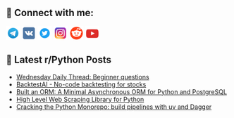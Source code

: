 ## 🔎 Connect with me:
[<img src="https://github.com/bullbesh/bullbesh/blob/main/images/Telegram.png" width="32" height="32" />](https://t.me/bullbesh)
[<img src="https://github.com/bullbesh/bullbesh/blob/main/images/VK.png" width="32" height="32" />](https://vk.com/bullbesh)
[<img src="https://github.com/bullbesh/bullbesh/blob/main/images/Twitter.png" width="32" height="32" />](https://twitter.com/bullbesh1)
[<img src="https://github.com/bullbesh/bullbesh/blob/main/images/Instagram.png" width="32" height="32" />](https://www.instagram.com/bullbesh)
[<img src="https://github.com/bullbesh/bullbesh/blob/main/images/Reddit.png" width="32" height="32" />](https://www.reddit.com/user/bullbesh)
[<img src="https://github.com/bullbesh/bullbesh/blob/main/images/YouTube.png" width="32" height="32" />](https://www.youtube.com/channel/UCtfjRs6uzgq5mfm8S06WTcg)

## 📕 Latest r/Python Posts
<!-- BLOG-POST-LIST:START -->
- [Wednesday Daily Thread: Beginner questions](https://www.reddit.com/r/Python/comments/1iy9wct/wednesday_daily_thread_beginner_questions/)
- [BacktestAI - No-code backtesting for stocks](https://www.reddit.com/r/Python/comments/1iy9ro6/backtestai_nocode_backtesting_for_stocks/)
- [Built an ORM: A Minimal Asynchronous ORM for Python and PostgreSQL](https://www.reddit.com/r/Python/comments/1iy9q5f/built_an_orm_a_minimal_asynchronous_orm_for/)
- [High Level Web Scraping Library for Python](https://www.reddit.com/r/Python/comments/1iy78rw/high_level_web_scraping_library_for_python/)
- [Cracking the Python Monorepo: build pipelines with uv and Dagger](https://www.reddit.com/r/Python/comments/1iy4h5k/cracking_the_python_monorepo_build_pipelines_with/)
<!-- BLOG-POST-LIST:END -->
